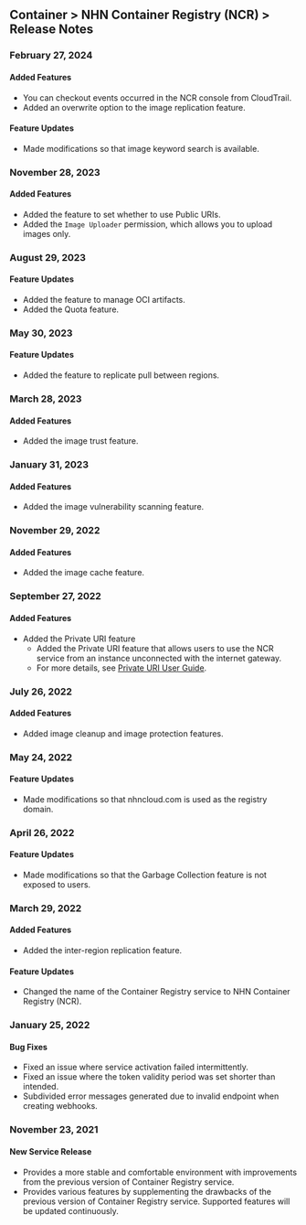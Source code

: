 ## Container > NHN Container Registry (NCR) > Release Notes

### February 27, 2024

#### Added Features
* You can checkout events occurred in the NCR console from CloudTrail.
* Added an overwrite option to the image replication feature.

#### Feature Updates
* Made modifications so that image keyword search is available.

### November 28, 2023

#### Added Features
* Added the feature to set whether to use Public URIs.
* Added the `Image Uploader` permission, which allows you to upload images only.

### August 29, 2023

#### Feature Updates

* Added the feature to manage OCI artifacts.
* Added the Quota feature.

### May 30, 2023

#### Feature Updates

* Added the feature to replicate pull between regions.

### March 28, 2023

#### Added Features

* Added the image trust feature.

### January 31, 2023

#### Added Features

* Added the image vulnerability scanning feature.

### November 29, 2022

#### Added Features

* Added the image cache feature.

### September 27, 2022

#### Added Features

* Added the Private URI feature
  * Added the Private URI feature that allows users to use the NCR service from an instance unconnected with the internet gateway.
  * For more details, see [Private URI User Guide](./user-guide/#private-uri).

### July 26, 2022

#### Added Features

* Added image cleanup and image protection features.

### May 24, 2022

#### Feature Updates

* Made modifications so that nhncloud.com is used as the registry domain.

### April 26, 2022

#### Feature Updates

* Made modifications so that the Garbage Collection feature is not exposed to users.

### March 29, 2022

#### Added Features

* Added the inter-region replication feature.

#### Feature Updates

* Changed the name of the Container Registry service to NHN Container Registry (NCR).

### January 25, 2022

#### Bug Fixes
* Fixed an issue where service activation failed intermittently.
* Fixed an issue where the token validity period was set shorter than intended.
* Subdivided error messages generated due to invalid endpoint when creating webhooks.


### November 23, 2021
#### New Service Release
* Provides a more stable and comfortable environment with improvements from the previous version of Container Registry service.
* Provides various features by supplementing the drawbacks of the previous version of Container Registry service. Supported features will be updated continuously.
